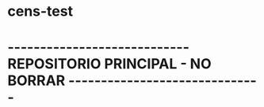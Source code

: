 # cens-test
# ---------------------------- REPOSITORIO PRINCIPAL - NO BORRAR ------------------------------
